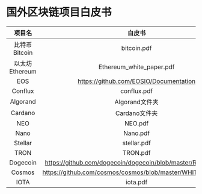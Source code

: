 # 国外区块链项目白皮书

|     项目名      |                           白皮书                           |
| :-------------: | :--------------------------------------------------------: |
| 比特币 Bitcoin  |                        bitcoin.pdf                         |
| 以太坊 Ethereum |                  Ethereum_white_paper.pdf                  |
|       EOS       |           https://github.com/EOSIO/Documentation           |
|     Conflux     |                        conflux.pdf                         |
|    Algorand     |                       Algorand文件夹                       |
|     Cardano     |                       Cardano文件夹                        |
|       NEO       |                          NEO.pdf                           |
|      Nano       |                          Nano.pdf                          |
|     Stellar     |                        stellar.pdf                         |
|      TRON       |                          TRON.pdf                          |
|    Dogecoin     | https://github.com/dogecoin/dogecoin/blob/master/README.md |
|     Cosmos      | https://github.com/cosmos/cosmos/blob/master/WHITEPAPER.md |
|      IOTA       |                          iota.pdf                          |